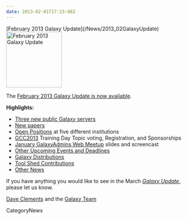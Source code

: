 ```yaml
---
date: 2013-02-01T17:23:08Z
---
```

<div class='newsItemHeader'>[February 2013 Galaxy Update](/News/2013_02GalaxyUpdate)</div>

<div class='right'><a href='/GalaxyUpdates/2013_02'><img src='/Images/Logos/GalaxyUpdate200.png' alt='February 2013 Galaxy Update' width=150 /></a></div>

The [February 2013 Galaxy Update is now available](/GalaxyUpdates/2013_02). 

**Highlights:**

* [Three new public Galaxy servers](/GalaxyUpdates/2013_02#new-papers)
* [New papers](/GalaxyUpdates/2013_02#new-papers)
* [Open Positions](/GalaxyUpdates/2013_02#whos-hiring) at five different institutions
* [GCC2013](/GalaxyUpdates/2013_02#gcc2013) Training Day Topic voting, Registration, and Sponsorships
* [January GalaxyAdmins Web Meetup](/GalaxyUpdates/2013_02#january-galaxyadmins-web-meetup) slides and screencast
* [Other Upcoming Events and Deadlines](/GalaxyUpdates/2013_02#other-upcoming-events-and-deadlines)
* [Galaxy Distributions](/GalaxyUpdates/2013_02#galaxy-distributions)
* [Tool Shed Contributions](/GalaxyUpdates/2013_02#tool-shed-contributions)
* [Other News](/GalaxyUpdates/2013_02#other-news)

If you have anything you would like to see in the March *[Galaxy Update](/GalaxyUpdates)*, please let us know.

[Dave Clements](/DaveClements) and the [Galaxy Team](/GalaxyTeam)


CategoryNews
